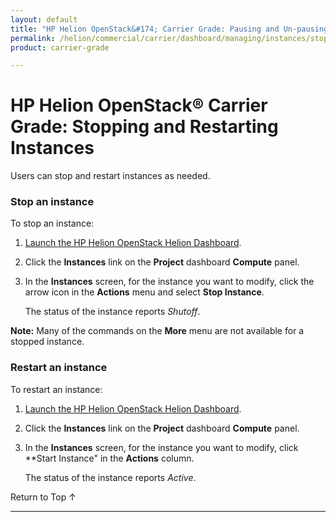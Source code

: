```yaml
---
layout: default
title: "HP Helion OpenStack&#174; Carrier Grade: Pausing and Un-pausing Instances"
permalink: /helion/commercial/carrier/dashboard/managing/instances/stop/
product: carrier-grade

---
```

<!--UNDER REVISION-->

<script>

function PageRefresh {
onLoad="window.refresh"
}

PageRefresh();

</script>

<!--
<p style="font-size: small;"> <a href="/helion/commercial/carrier/ga1/install/">&#9664; PREV</a> | <a href="/helion/commercial/carrier/ga1/install-overview/">&#9650; UP</a> | <a href="/helion/commercial/carrier/ga1/">NEXT &#9654;</a></p> 
-->

# HP Helion OpenStack&#174; Carrier Grade: Stopping and Restarting Instances

Users can stop and restart instances as needed.


### Stop an instance ###

To stop an instance:

1. [Launch the HP Helion OpenStack Helion Dashboard](/helion/openstack/carrier/dashboard/login/).

2. Click the **Instances** link on the **Project** dashboard **Compute** panel.

3. In the **Instances** screen, for the instance you want to modify, click the arrow icon in the **Actions** menu and select **Stop Instance**.

	The status of the instance reports *Shutoff*.

**Note:** Many of the commands on the **More** menu are not available for a stopped instance.

### Restart an instance ###

To restart an instance:

1. [Launch the HP Helion OpenStack Helion Dashboard](/helion/openstack/carrier/dashboard/login/).

2. Click the **Instances** link on the **Project** dashboard **Compute** panel.

3. In the **Instances** screen, for the instance you want to modify, click **Start Instance" in the **Actions** column.

	The status of the instance reports *Active*.

<p><a href="#top" style="padding:14px 0px 14px 0px; text-decoration: none;"> Return to Top &#8593; </a></p>


----
